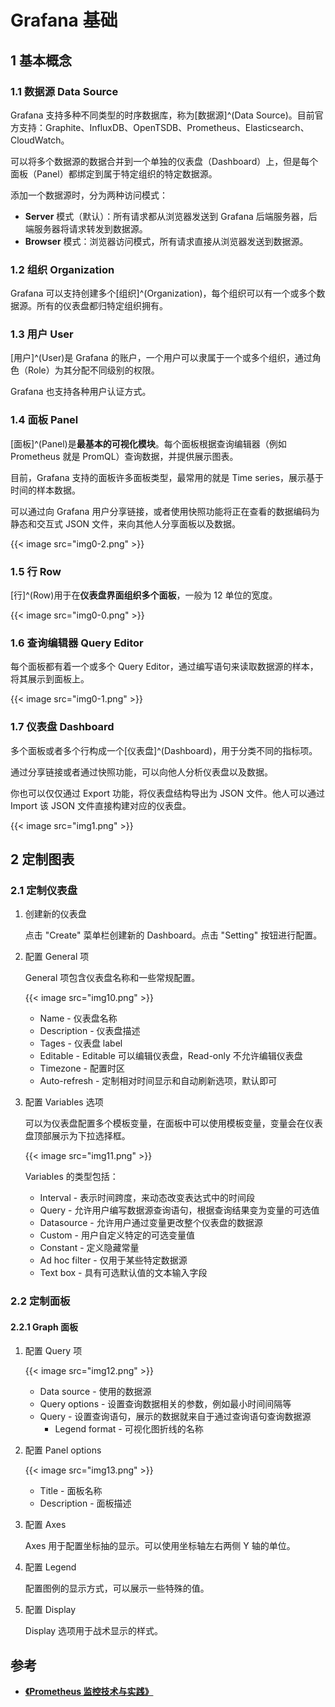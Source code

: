 # Grafana 基础


## 1 基本概念

### 1.1 数据源 Data Source

Grafana 支持多种不同类型的时序数据库，称为[数据源]^(Data Source)。目前官方支持：Graphite、InfluxDB、OpenTSDB、Prometheus、Elasticsearch、CloudWatch。

可以将多个数据源的数据合并到一个单独的仪表盘（Dashboard）上，但是每个面板（Panel）都绑定到属于特定组织的特定数据源。

添加一个数据源时，分为两种访问模式：
* **Server** 模式（默认）：所有请求都从浏览器发送到 Grafana 后端服务器，后端服务器将请求转发到数据源。
* **Browser** 模式：浏览器访问模式，所有请求直接从浏览器发送到数据源。

### 1.2 组织 Organization

Grafana 可以支持创建多个[组织]^(Organization)，每个组织可以有一个或多个数据源。所有的仪表盘都归特定组织拥有。

### 1.3 用户 User

[用户]^(User)是 Grafana 的账户，一个用户可以隶属于一个或多个组织，通过角色（Role）为其分配不同级别的权限。

Grafana 也支持各种用户认证方式。

### 1.4 面板 Panel

[面板]^(Panel)是**最基本的可视化模块**。每个面板根据查询编辑器（例如 Prometheus 就是 PromQL）查询数据，并提供展示图表。

目前，Grafana 支持的面板许多面板类型，最常用的就是 Time series，展示基于时间的样本数据。

可以通过向 Grafana 用户分享链接，或者使用快照功能将正在查看的数据编码为静态和交互式 JSON 文件，来向其他人分享面板以及数据。

{{< image src="img0-2.png" >}}

### 1.5 行 Row

[行]^(Row)用于在**仪表盘界面组织多个面板**，一般为 12 单位的宽度。

{{< image src="img0-0.png" >}}

### 1.6 查询编辑器 Query Editor

每个面板都有着一个或多个 Query Editor，通过编写语句来读取数据源的样本，将其展示到面板上。

{{< image src="img0-1.png" >}}

### 1.7 仪表盘 Dashboard

多个面板或者多个行构成一个[仪表盘]^(Dashboard)，用于分类不同的指标项。

通过分享链接或者通过快照功能，可以向他人分析仪表盘以及数据。

你也可以仅仅通过 Export 功能，将仪表盘结构导出为 JSON 文件。他人可以通过 Import 该 JSON 文件直接构建对应的仪表盘。

{{< image src="img1.png" >}}

## 2 定制图表

### 2.1 定制仪表盘

1. 创建新的仪表盘
   
   点击 "Create" 菜单栏创建新的 Dashboard。点击 "Setting" 按钮进行配置。

2. 配置 General 项
   
   General 项包含仪表盘名称和一些常规配置。

   {{< image src="img10.png" >}}

   * Name         - 仪表盘名称                                          
   * Description  - 仪表盘描述                                          
   * Tages        - 仪表盘 label                                        
   * Editable     - Editable 可以编辑仪表盘，Read-only 不允许编辑仪表盘 
   * Timezone     - 配置时区                                            
   * Auto-refresh - 定制相对时间显示和自动刷新选项，默认即可            

3. 配置 Variables 选项
   
   可以为仪表盘配置多个模板变量，在面板中可以使用模板变量，变量会在仪表盘顶部展示为下拉选择框。

   {{< image src="img11.png" >}}

   Variables 的类型包括：
   * Interval - 表示时间跨度，来动态改变表达式中的时间段
   * Query - 允许用户编写数据源查询语句，根据查询结果变为变量的可选值
   * Datasource - 允许用户通过变量更改整个仪表盘的数据源
   * Custom - 用户自定义特定的可选变量值
   * Constant - 定义隐藏常量
   * Ad hoc filter - 仅用于某些特定数据源
   * Text box - 具有可选默认值的文本输入字段

### 2.2 定制面板

#### 2.2.1 Graph 面板

1. 配置 Query 项
   
   {{< image src="img12.png" >}}

   * Data source - 使用的数据源
   * Query options - 设置查询数据相关的参数，例如最小时间间隔等
   * Query - 设置查询语句，展示的数据就来自于通过查询语句查询数据源
     * Legend format - 可视化图折线的名称

2. 配置 Panel options
   
   {{< image src="img13.png" >}}

   * Title - 面板名称
   * Description - 面板描述

3. 配置 Axes
   
   Axes 用于配置坐标抽的显示。可以使用坐标轴左右两侧 Y 轴的单位。

4. 配置 Legend
   
   配置图例的显示方式，可以展示一些特殊的值。

5. 配置 Display
   
   Display 选项用于战术显示的样式。

## 参考

* [**《Prometheus 监控技术与实践》**](https://book.douban.com/subject/35034115/)
